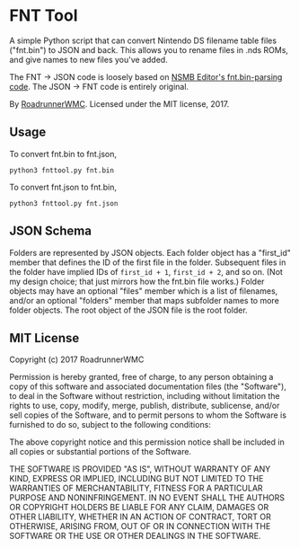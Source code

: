 FNT Tool
========

A simple Python script that can convert Nintendo DS filename table files ("fnt.bin") to JSON and back. This allows you to rename files in .nds ROMs, and give names to new files you've added.

The FNT -> JSON code is loosely based on [NSMB Editor's fnt.bin-parsing code](https://github.com/Dirbaio/NSMB-Editor/blob/41060e965a0a918e247d913d6282260ec9e9e1fb/NSMBe4/DSFileSystem/NitroFilesystem.cs#L50). The JSON -> FNT code is entirely original.

By [RoadrunnerWMC](https://github.com/RoadrunnerWMC/). Licensed under the MIT license, 2017.


Usage
-----

To convert fnt.bin to fnt.json,

    python3 fnttool.py fnt.bin

To convert fnt.json to fnt.bin,

    python3 fnttool.py fnt.json


JSON Schema
-----------

Folders are represented by JSON objects. Each folder object has a "first_id" member that defines the ID of the first file in the folder. Subsequent files in the folder have implied IDs of `first_id + 1`, `first_id + 2`, and so on. (Not my design choice; that just mirrors how the fnt.bin file works.) Folder objects may have an optional "files" member which is a list of filenames, and/or an optional "folders" member that maps subfolder names to more folder objects. The root object of the JSON file is the root folder.


MIT License
-----------

Copyright (c) 2017 RoadrunnerWMC

Permission is hereby granted, free of charge, to any person obtaining a copy of this software and associated documentation files (the "Software"), to deal in the Software without restriction, including without limitation the rights to use, copy, modify, merge, publish, distribute, sublicense, and/or sell copies of the Software, and to permit persons to whom the Software is furnished to do so, subject to the following conditions:

The above copyright notice and this permission notice shall be included in all copies or substantial portions of the Software.

THE SOFTWARE IS PROVIDED "AS IS", WITHOUT WARRANTY OF ANY KIND, EXPRESS OR IMPLIED, INCLUDING BUT NOT LIMITED TO THE WARRANTIES OF MERCHANTABILITY, FITNESS FOR A PARTICULAR PURPOSE AND NONINFRINGEMENT. IN NO EVENT SHALL THE AUTHORS OR COPYRIGHT HOLDERS BE LIABLE FOR ANY CLAIM, DAMAGES OR OTHER LIABILITY, WHETHER IN AN ACTION OF CONTRACT, TORT OR OTHERWISE, ARISING FROM, OUT OF OR IN CONNECTION WITH THE SOFTWARE OR THE USE OR OTHER DEALINGS IN THE SOFTWARE.

